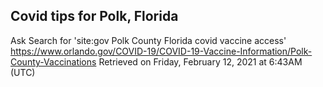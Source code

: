 ## Covid tips for Polk, Florida

Ask Search for 'site:gov Polk County Florida covid vaccine access'
https://www.orlando.gov/COVID-19/COVID-19-Vaccine-Information/Polk-County-Vaccinations
Retrieved on Friday, February 12, 2021 at 6:43AM (UTC)